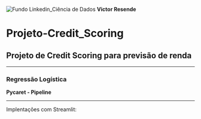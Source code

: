 ![Fundo Linkedin_Ciência de Dados](https://github.com/user-attachments/assets/0aa9ee1f-9131-4f88-9f25-73b532d9b2f0)
**Victor Resende**

# Projeto-Credit_Scoring
## Projeto de Credit Scoring para previsão de renda
_______________
### Regressão Logística
**Pycaret - Pipeline**
_______________
Implentações com Streamlit:







